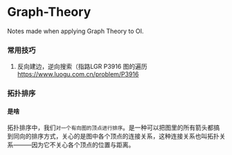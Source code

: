 # Graph-Theory
Notes made when applying Graph Theory to OI.
### 常用技巧
1. 反向建边，逆向搜索（指路LGR P3916 图的遍历 https://www.luogu.com.cn/problem/P3916
### 拓扑排序
#### 是啥
拓扑排序中，我们``对一个有向图的顶点进行排序``。是一种可以把图里的所有箭头都搞到同向的排序方式，关心的是图中各个顶点的连接关系，这种连接关系也叫拓扑关系———因为它不关心各个顶点的位置与距离。  
